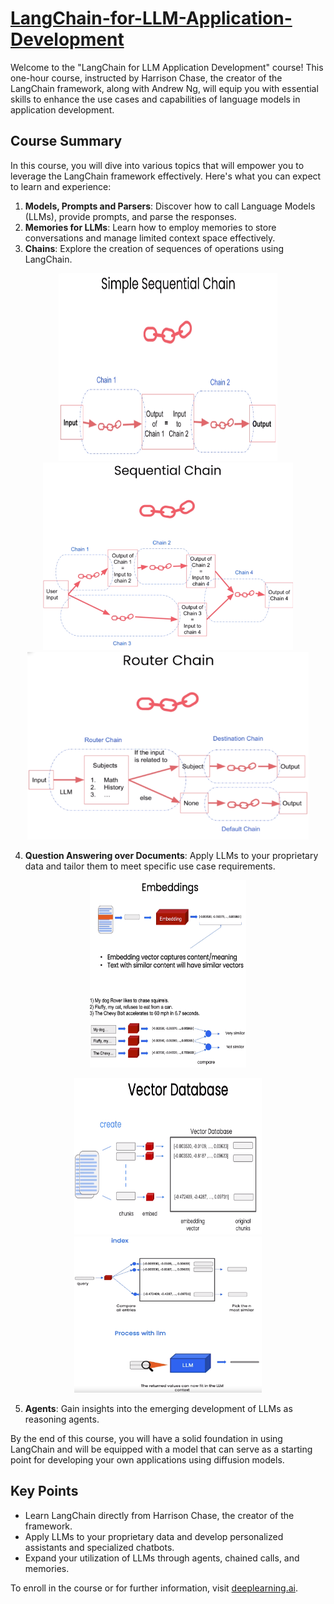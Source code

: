 # [LangChain-for-LLM-Application-Development](https://www.deeplearning.ai/short-courses/langchain-for-llm-application-development/)

Welcome to the "LangChain for LLM Application Development" course! This one-hour course, instructed by Harrison Chase, the creator of the LangChain framework, along with Andrew Ng, will equip you with essential skills to enhance the use cases and capabilities of language models in application development.

## Course Summary
In this course, you will dive into various topics that will empower you to leverage the LangChain framework effectively. Here's what you can expect to learn and experience:

1. **Models, Prompts and Parsers**: Discover how to call Language Models (LLMs), provide prompts, and parse the responses.
2. **Memories for LLMs**: Learn how to employ memories to store conversations and manage limited context space effectively.
3. **Chains**: Explore the creation of sequences of operations using LangChain.

<p align="center">
<img src="images/SimpleSequentialChain.png" width="350" height="300"> 
<img src="images/SequentialChain.png" width="400" height="300">
<img align="centre" src="images/Router_Chain.png" width="450" height="300">
</p>

4. **Question Answering over Documents**: Apply LLMs to your proprietary data and tailor them to meet specific use case requirements.

<p align="center">
<img src="images/embeddings.png" width="250" height="300"> 
</p>

<p align="center">
<img src="images/vector_database_1.png" width="300" height="250">
<img align="centre" src="images/vector_database_2.png" width="300" height="250">
</p>

5. **Agents**: Gain insights into the emerging development of LLMs as reasoning agents.

By the end of this course, you will have a solid foundation in using LangChain and will be equipped with a model that can serve as a starting point for developing your own applications using diffusion models.

## Key Points
- Learn LangChain directly from Harrison Chase, the creator of the framework.
- Apply LLMs to your proprietary data and develop personalized assistants and specialized chatbots.
- Expand your utilization of LLMs through agents, chained calls, and memories.

To enroll in the course or for further information, visit [deeplearning.ai](https://www.deeplearning.ai/).
